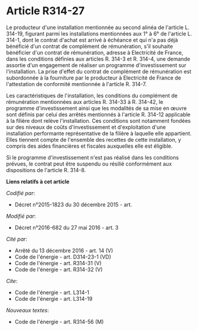 # Article R314-27

Le producteur d'une installation mentionnée au second alinéa de l'article L. 314-19, figurant parmi les installations
mentionnées aux 1° à 6° de l'article L. 314-1, dont le contrat d'achat est arrivé à échéance et qui n'a pas déjà bénéficié
d'un contrat de complément de rémunération, s'il souhaite bénéficier d'un contrat de rémunération, adresse à Electricité de
France, dans les conditions définies aux articles R. 314-3 et R. 314-4, une demande assortie d'un engagement de réaliser un
programme d'investissement sur l'installation. La prise d'effet du contrat de complément de rémunération est subordonnée à la
fourniture par le producteur à Electricité de France de l'attestation de conformité mentionnée à l'article R. 314-7. 

Les caractéristiques de l'installation, les conditions du complément de rémunération mentionnées aux articles R. 314-33 à R.
314-42, le programme d'investissement ainsi que les modalités de sa mise en œuvre sont définis par celui des arrêtés
mentionnés à l'article R. 314-12 applicable à la filière dont relève l'installation. Ces conditions sont notamment fondées
sur des niveaux de coûts d'investissement et d'exploitation d'une installation performante représentative de la filière à
laquelle elle appartient. Elles tiennent compte de l'ensemble des recettes de cette installation, y compris des aides
financières et fiscales auxquelles elle est éligible. 

Si le programme d'investissement n'est pas réalisé dans les conditions prévues, le contrat peut être suspendu ou résilié
conformément aux dispositions de l'article R. 314-8.

**Liens relatifs à cet article**

_Codifié par_:

  - Décret n°2015-1823 du 30 décembre 2015 - art.

_Modifié par_:

  - Décret n°2016-682 du 27 mai 2016 - art. 3

_Cité par_:

  - Arrêté du 13 décembre 2016 - art. 14 (V)
  - Code de l'énergie - art. D314-23-1 (VD)
  - Code de l'énergie - art. R314-31 (V)
  - Code de l'énergie - art. R314-32 (V)

_Cite_:

  - Code de l'énergie - art. L314-1
  - Code de l'énergie - art. L314-19

_Nouveaux textes_:

  - Code de l'énergie - art. R314-56 (M)
